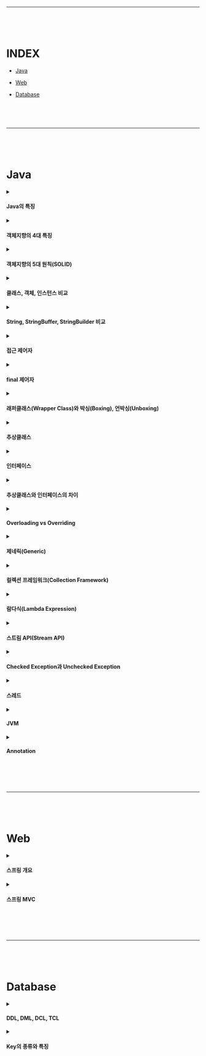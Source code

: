 - - -
<br><br><br>



# INDEX

* [Java](#java)

* [Web](#web)

* [Database](#database)



<br><br><br>
- - -
<br><br><br>



# Java
<details>
<summary><h4>Java의 특징</h4></summary>

[[More+]](https://caffeineoverflow.tistory.com/37)
> 1. 객체 지향 언어로써 캡슐화, 상속, 다형성 기능을 완벽하게 지원한다.   
> 2. 운영체제에 상관없이 독립적으로 작동(JVM에서 동작하기 때문)하여 이식성이 높다.   
> 3. Garbage Collector에 의해 메모리가 관리된다.   
> 4. 스레드 생성 및 제어와 관련된 라이브러리를 제공하기 때문에 운영체제에 상관없이 멀티 스레드를 쉽게 구현할 수 있다.   
> 5. 애플리케이션이 실행될 때 모든 객체가 생성되지 않고, 각 객체가 필요한 시점에 클래스를 동적 로딩해서 생성한다. 또한 유지보수 시 해당 클래스만 수정하면 되기 때문에 전체 애플리케이션을 다시 컴파일 할 필요가 없기 때문에 유지보수가 쉽고 빠르다.   


</details>



<details>
<summary><h4>객체지향의 4대 특징</h4></summary>

[[More+]](https://caffeineoverflow.tistory.com/38)
> - **캡슐화**   
>   \- 객체의 필드와 메서드를 하나로 묶는 것이며, 이를 통해 정보은닉 효과를 얻을 수 있다.      
> - **추상화**   
>   \- 사물들의 공통적인 특징을 파악해서 하나의 개념으로 다루는 것을 뜻한다.      
>   \- 가령 클래스들의 공통적인 요소를 뽑아내서 상위 클래스로 만들어낼 수 있다.   
> - **다형성**   
>   \- 하나의 객체나 메소드가 여러가지 다른 형태를 가질 수 있는 것을 뜻한다.    
>   \- 오버라이딩과 오버로딩 그리고 상속받은 객체의 참조변수 형변환 등이 있다.   
> - **상속성**   
>   \- 상위 객체의 필드와 메서드를 하위 객체에게 물려주어 하위 객체에서 사용할 수 있도록 해준다.  

</details>



<details>
<summary><h4>객체지향의 5대 원칙(SOLID)</h4></summary>

[[More+]](https://caffeineoverflow.tistory.com/39)  
> - **단일 책임 원칙(Single Responsiblity Principle)**   
>   \- 소프트웨어의 설계 부품(클래스, 함수 등)은 하나의 책임만 가진다.   
>   \- 클래스의 기능(책임)이 많아지면 내부 함수끼리 강한 결합이 발생할 가능성이 높으므로 응집도는 높이고 결합도는 낮춰야 한다.   
> - **개방-폐쇄 원칙(Open-Closed Principle)**   
>   \- 소프트웨어 엔티티(클래스, 모듈, 함수 등)는 확장에 대해서는 열려 있어야 하지만 변경에 대해서는 닫혀 있어야 한다.   
>   \- 이를 위해 인터페이스를 사용하기도 한다.      
> - **리스코프 치환 원칙(Liskov Substitution Principle)**   
>   \- 자식 클래스는 부모 클래스의 기능을 대체해서 수행할 수 있어야 한다.   
>   \- 부모 클래스의 인스턴스 대신에 자식 클래스의 인스터스를 사용해도 문제가 없어야 한다는 것을 의미한다.   
> - **인터페이스 분리 원칙(Interface Segregation Principle)**   
>   \- 자신이 사용하지 않는 메서드에 의존 관계를 맺으면 안된다.   
>   \- 큰 덩어리의 인터페이스들을 작은 단위들로 분리시키고, 꼭 필요한 메서드들만 사용하여 내부 의존성 관계를 느슨하게 한다.   
> - **의존 역전 원칙(Dependency Inversion Principle)**   
>   \- 상위 모듈은 하위 모듈에 종속되어서는 안된다.   
>   \- 의존 관계를 맺을 때, 구체적인 클래스보다는 인터페이스나 추상 클래스와 관계를 맺어야 한다.
>   
> ```
> 결합도란?
>   - 모듈(클래스) 간의 상호 의존 정도로써, 결합도가 낮으면 상호 의존성이 줄어들어 객체의 재사용이나 수정, 유지보수가 용이해진다.
>
> 응집도란?
>   - 하나의 모듈 내부에 존재하는 구성 요소들의 기능적 관련성으로, 응집도가 높은 모듈은 하나의 책임에 집중하고 독립성이 높아져 재사용이나 기능의 수정, 유지보수가 용이해진다.
> ```

</details>



<details>
<summary><h4>클래스, 객체, 인스턴스 비교</h4></summary>

[[More+]](https://caffeineoverflow.tistory.com/40)  
> - **클래스**   
>   \- 객체를 만들어 내기 위한 설계도로써 객체의 상태를 나타내는 필드(field)와 객체의 행동을 나타내는 메서드(method)로 구성된다.   
> - **객체**   
>   \- 클래스로 구현할 모든 대상을 뜻한다.     
> - **인스턴스**   
>   \- 객체가 메모리에 할당되어 실제 사용될 때를 지칭한다.      
> - **Ex**   
>    ```java
>    public class Animal { // 클래스
>        ...
>    }
>     
>    public class Main {
>         public static void main(String[] args) {
>             Animal cat, dog; // 객체
>    
>             // 인스턴스화
>             cat = new Animal();
>             dog = new Animal();
>         }
>    }
>    ```

</details>



<details>
<summary><h4>String, StringBuffer, StringBuilder 비교</h4></summary>

[[More+]](https://caffeineoverflow.tistory.com/42)  
> - **String**   
>   \- 불변(immutable)의 속성을 갖는다.   
>   \- 변경 연산을 자주 사용할 경우, 힙 메모리에 많은 가비지(Garbage)가 생성되어 힙 메모리 부족으로 이어질 수 있다.   
>   \- 불변성을 가지기 때문에 멀티스레드 환경에서의 thread-safe 하다.      
> - **StringBuffer**   
>   \- String 클래스와 다르게 가변성을 갖는다.   
>   \- 동기화를 지원하여 멀티 스레드 환경에서도 안전하게 동작할 수 있다.   
> - **StringBuilder**   
>   \- String 클래스와 다르게 가변성을 갖는다.   
>   \- 동기화를 지원하지 않는다.

</details>



<details>
<summary><h4>접근 제어자</h4></summary>

[[More+]](https://caffeineoverflow.tistory.com/46)
> - **public**   
>   \- 적용대상 : 필드, 생성자, 메서드, 클래스   
>   \- 모든 접근을 허용한다.   
> - **protected**   
>   \- 적용대상 : 필드, 생성자, 메서드   
>   \- 같은 패키지 또는 다른 패키지이지만 해당 클래스를 상속받은 자식 클래스에서의 접근을 허용한다.   
> - **default**   
>   \- 적용대상 : 필드, 생성자, 메서드, 클래스   
>   \- 같은 패키지 내에서의 접근을 허용한다.   
> - **private**   
>   \- 적용대상 : 필드, 생성자, 메서드   
>   \- 같은 클래스 내에서의 접근만 허용한다.   

</details>



<details>
<summary><h4>final 제어자</h4></summary>

[[More+]](https://caffeineoverflow.tistory.com/44)
> \- Java에서는 불변성을 확보할 수 있도록 final 키워드를 제공하고 있다.   
> \- final 키워드는 변수(variable), 메서드(method), 클래스(class)에 사용될 수 있다.   
> - **변수에 사용**   
>   \- 변수에 final 키워드를 사용할 경우, 더 이상 값을 변경하지 못하도록 제한을 할 수 있다.   
> - **메서드에 사용**   
>   \- 메서드에 final 키워드를 사용할 경우, 재정의를 제한할 수 있다.   
> - **클래스에 사용**   
>   \- 클래스에 final 키워드를 사용할 경우, 상속을 제한할 수 있다.   

</details>



<details>
<summary><h4>래퍼클래스(Wrapper Class)와 박싱(Boxing), 언박싱(Unboxing)</h4></summary>

[[More+]](https://caffeineoverflow.tistory.com/123) 
> \- Boxing은 원시 타입의 값을 래퍼 클래스(Wrapper class)로 변환하는 것을 의미하며,
Unboxing은 래퍼 클래스를 원시 타입으로 변환하는 것을 의미한다.      
> - **박싱(Boxing) / 언박싱(UnBoxing)**   
>   \- 원시 타입의 값을 래퍼 클래스(Wrapper class)로 변환하는 것을 의미한다.   
>   ```java
>   int n = 10;
>   
>   // 박싱
>   Integer boxingNum = new Integer(n);
>   System.out.println("boxingNum = " + boxingNum); // 10
>   
>   // 언박싱
>   int unbonxingNum = boxingNum.intValue();
>   System.out.println("unbonxingNum = " + unbonxingNum); // 10
>   ```
> - **오토 박싱(Auto Boxing) / 오토 언박싱(Auto UnBoxing)**      
>   \- JDK 1.5부터 지원하는 기능으로, 명시적으로 표현하지 않아도 컴파일러가 자동으로 박싱과 언박싱을 처리를 해준다.      
>   ```java
>   int n = 10;
>   
>   // 오토 박싱
>   Integer autoBoxingNum = n;
>   System.out.println("autoBoxingNum = " + autoBoxingNum); // 10
>   
>   // 오토 언박싱
>   int autoUnbonxingNum = autoBoxingNum;
>   System.out.println("autoUnbonxingNum = " + autoUnbonxingNum); // 10
>   ```

</details>



<details>
<summary><h4>추상클래스</h4></summary>

[[More+]](https://caffeineoverflow.tistory.com/124)  
> - **추상클래스란?**   
>   \- 추상 메서드를 선언해 놓고 상속을 통해 자식 클래스에서 메서드를 완성하도록 유도하는 클래스이다.   
>   \- 반드시 사용되어야 하는 메서드를 추상 클래스에 추상 메서드로 선언해 놓으면, 이 클래스를 상속받는 모든 클래스에서는 이 추상 메서드를 반드시 재정의해야 한다.   
>   \- 추상클래스는 abstract 키워드를 붙여 선언할 수 있다.   
>    ```java
>    abstract class Animal {
>        abstract void cry();
>    }
>    ```
>    ```java
>    class Bird extends Animal {
>        @Override
>        void cry() { // 반드시 cry()를 구현해야한다.
>            System.out.println("짹짹");
>        }
>    }
>    
>    class Cat extends Animal {
>        @Override
>        void cry() { // 반드시 cry()를 구현해야한다.
>            System.out.println("야옹");
>        }
>    }
>    
>    class Dog extends Animal {
>        @Override
>        void cry() { // 반드시 cry()를 구현해야한다.
>            System.out.println("멍멍");
>        }
>    }
>    ```
> - **추상클래스 특징**   
>   \- 구현해야 하는 메서드들은 상위 클래스에서 선언을 해놓고, 구현의 책임을 하위클래스에 위임한다.   
>   \- 메서드와 클래스에 abstract 예약어를 사용한다.   
>   \- 추상메서드가 없어도 abstract 키워드를 사용하면 추상클래스가 된다. 단, 추상메서드가 하나라도 존재한다면 그 클래스는 반드시 추상 클래스가 돼야 한다.   
>   \- 생성자를 가질 수 있고, 일반 메서드도 가질 수 있다. (단, 생성자를 갖지만 객체 생성은 불가능하다.)
> - **추상클래스 장점**   
>   \- 추상클래스를 만든 후 상속을 받는다면 중복코드 제거 및 코드 재사용성 증대 효과를 얻을 수 있다.    
>   \- 추상클래스를 사용하여 상속을 통해 자식클래스를 구현한다면, 각 각의 클래스들을 그룹화하여 제어할 수 있다.   

</details>



<details>
<summary><h4>인터페이스</h4></summary>

[[More+]](https://caffeineoverflow.tistory.com/125)  
> - **인터페이스란?**   
>   \- 자바에서 클래스들이 구현해야 하는 동작을 지정하는 용도로 사용되는 추상 자료형이다.   
>   \- 인터페이스는 interface 키워드를 붙여 선언할 수 있으며, 기본적으로는 상수와 추상메서드로 구성된다. 하지만 자바8부터는 default 메서드와  static 메서드를 지원한다.    
>    ```java
>    interface InterfaceSample {
>    
>        public static final int NUM = 10; // public static final 생략 가능. 컴파일 시에 자동 생성
>        public abstract void calc(); // public abstract 생략 가능. 컴파일 시에 자동 생성
>    
>        default void defaultMethod() { // Java8부터 사용 가능한 default 메서드
>            // ...
>        }
>    
>        static void staticMethod() { // Java8부터 사용 가능한 static 메서드
>            // ...
>        }
>        
>    }
>    ```
> - **인터페이스 특징**   
>   \- 인터페이스는 interface 키워드를 사용하여 정의한다.   
>   \- 인터페이스는 상수와 추상메서드로 구성되어 있다. (자바8부터 default와  static 메서드 사용 가능)   
>   \- 인터페이스 안의 모든 상수는 public static final 타입이다. (생략 가능)   
>   \- 인터페이스 안의 모든 추상메서드는 abstract public 타입이다. (생략 가능)   
>   \- 추상클래스와 마찬가지로 인스턴스를 생성할 수 없다.   
>   \- 인터페이스는 다른 인터페이스를 extends 키워드로 상속받을 수 있으며, 다중 상속이 가능하다.   
>   \- 클래스에서 인터페이스의 구현은 implements 키워드를 사용하여 구현할 인터페이스를 지정 후,
추상메서드를 모두 오버라이드하여 내용을 완성해야 한다.    

</details>



<details>
<summary><h4>추상클래스와 인터페이스의 차이</h4></summary>

[[More+]](https://caffeineoverflow.tistory.com/126)  
> - **추상클래스와 인터페이스의 차이점**   
>   \- 추상클래스 : 자식클래스 is kind of 부모클래스   
>   \- 인터페이스 : 자식클래스 is able to 부모인터페이스   
>   \- 추상클래스는 계층 구조에서 공통된 속성들을 뽑아서 하나의 클래스로 만들고 자신의 기능들을 하위로 확장시키는 것으로 볼 수 있으며, 인터페이스는 계층 구조는 아니지만 같은 기능이 필요한 경우 사용하는 것으로 볼 수 있다.   
>   ![image](https://github.com/Young-Geun/TIL/assets/27760576/960f18b5-d588-4ddc-ac10-c1998b383bb1)

</details>


<details>
<summary><h4>Overloading vs Overriding</h4></summary>

[[More+]]()  
> ...

</details>



<details>
<summary><h4>제네릭(Generic)</h4></summary>

[[More+]]()  
> ...

</details>



<details>
<summary><h4>컬렉션 프레임워크(Collection Framework)</h4></summary>

[[More+]]()  
> ...

</details>



<details>
<summary><h4>람다식(Lambda Expression)</h4></summary>

[[More+]]()  
> ...

</details>



<details>
<summary><h4>스트림 API(Stream API)</h4></summary>

[[More+]]()  
> ...

</details>



<details>
<summary><h4>Checked Exception과 Unchecked Exception</h4></summary>

[[More+]]()  
> ...

</details>



<details>
<summary><h4>스레드</h4></summary>

[[More+]]()  
> ...

</details>



<details>
<summary><h4>JVM</h4></summary>

[[More+]]()  
> ...

</details>



<details>
<summary><h4>Annotation</h4></summary>

[[More+]]()  
> ...

</details>





<br><br><br>
- - -
<br><br><br>





# Web
<details>
<summary><h4>스프링 개요</h4></summary>

[[More+]]()  
> ...

</details>



<details>
<summary><h4>스프링 MVC</h4></summary>

[[More+]]()  
> ...

</details>





<br><br><br>
- - -
<br><br><br>





# Database
<details>
<summary><h4>DDL, DML, DCL, TCL</h4></summary>

[[More+]]()  
> ...

</details>



<details>
<summary><h4>Key의 종류와 특징</h4></summary>

[[More+]]()  
> ...

</details>
